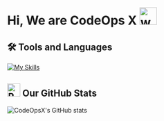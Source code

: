 # Hi, We are CodeOps X <img src="https://user-images.githubusercontent.com/72663882/171687151-bb31c996-c9d2-49c8-b593-734946893b23.gif" alt="waving hand gif" aria-hidden="true" width="40" />

## 🛠️ Tools and Languages
[![My Skills](https://skillicons.dev/icons?i=html,css,js,github,java,eclipse,python,nodejs,bootstrap,Pycharm)](#)
## <img src="https://raw.githubusercontent.com/Tarikul-Islam-Anik/Animated-Fluent-Emojis/master/Emojis/Travel%20and%20places/Rocket.png" alt="Rocket" width="30" height="30" />  Our GitHub Stats
![CodeOpsX's GitHub stats](https://github-readme-stats.vercel.app/api?username=penguin3456&show_icons=true&theme=transparent)
